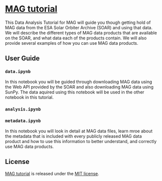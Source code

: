 # [MAG tutorial](tutorial)

This Data Analysis Tutorial for MAG will guide you though getting hold of MAG
data from the ESA Solar Orbiter Archive (SOAR) and using that data. We will
describe the different types of MAG data products that are available on the
SOAR, and what data each of the products contain. We will also provide several
examples of how you can use MAG data products.

## User Guide

### `data.ipynb`

In this notebook you will be guided through downloading MAG data using the
Web API provided by the SOAR and also downloading MAG data using SunPy. The
data aquired using this notebook will be used in the other notebook in this
tutorial.

### `analysis.ipynb`

### `metadata.ipynb`

In this notebook you will look in detail at MAG data files, learn mroe about
the metadata that is included with every publicly released MAG data product
and how to use this information to better understand, and correctly use MAG
data products.

## License

[MAG tutorial](tutorial) is released under the [MIT license][license].

[license]: LICENSE.md
[tutorial]: https://github.com/SolarOrbiterWorkshop/solo8_tutorials/tree/main/MAG_tutorial
[sml]: http://www.imperial.ac.uk/space-and-atmospheric-physics/research/areas/space-magnetometer-laboratory/
